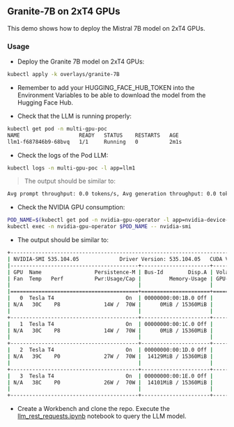 ## Granite-7B on 2xT4 GPUs

This demo shows how to deploy the Mistral 7B model on 2xT4 GPUs.

### Usage

* Deploy the Granite 7B model on 2xT4 GPUs:

```bash
kubectl apply -k overlays/granite-7B
```

* Remember to add your HUGGING_FACE_HUB_TOKEN into the Environment Variables to be able to download the model from the Hugging Face Hub.

* Check that the LLM is running properly:

```bash
kubectl get pod -n multi-gpu-poc
NAME                   READY   STATUS    RESTARTS   AGE
llm1-f687846b9-68bvq   1/1     Running   0          2m1s
```

* Check the logs of the Pod LLM:

```bash
kubectl logs -n multi-gpu-poc -l app=llm1
```

> The output should be similar to:

```bash
Avg prompt throughput: 0.0 tokens/s, Avg generation throughput: 0.0 tokens/s, Running: 0 reqs, Swapped: 0 reqs, Pending: 0 reqs, GPU KV cache usage: 0.0%, CPU KV cache usage: 0.0%
```

* Check the NVIDIA GPU consumption:

```bash
POD_NAME=$(kubectl get pod -n nvidia-gpu-operator -l app=nvidia-device-plugin-daemonset -o jsonpath="{.items[0].metadata.name}")
kubectl exec -n nvidia-gpu-operator $POD_NAME -- nvidia-smi
```

* The output should be similar to:

```bash
+---------------------------------------------------------------------------------------+
| NVIDIA-SMI 535.104.05             Driver Version: 535.104.05   CUDA Version: 12.2     |
|-----------------------------------------+----------------------+----------------------+
| GPU  Name                 Persistence-M | Bus-Id        Disp.A | Volatile Uncorr. ECC |
| Fan  Temp   Perf          Pwr:Usage/Cap |         Memory-Usage | GPU-Util  Compute M. |
|                                         |                      |               MIG M. |
|=========================================+======================+======================|
|   0  Tesla T4                       On  | 00000000:00:1B.0 Off |                    0 |
| N/A   30C    P8              14W /  70W |      0MiB / 15360MiB |      0%      Default |
|                                         |                      |                  N/A |
+-----------------------------------------+----------------------+----------------------+
|   1  Tesla T4                       On  | 00000000:00:1C.0 Off |                    0 |
| N/A   30C    P8              14W /  70W |      0MiB / 15360MiB |      0%      Default |
|                                         |                      |                  N/A |
+-----------------------------------------+----------------------+----------------------+
|   2  Tesla T4                       On  | 00000000:00:1D.0 Off |                    0 |
| N/A   39C    P0              27W /  70W |  14129MiB / 15360MiB |      0%      Default |
|                                         |                      |                  N/A |
+-----------------------------------------+----------------------+----------------------+
|   3  Tesla T4                       On  | 00000000:00:1E.0 Off |                    0 |
| N/A   38C    P0              26W /  70W |  14101MiB / 15360MiB |      0%      Default |
|                                         |                      |                  N/A |
+-----------------------------------------+----------------------+----------------------+
```

* Create a Workbench and clone the repo. Execute the [llm_rest_requests.ipynb](../../../test-notebooks/llm_rest_requests.ipynb) notebook to query the LLM model.
